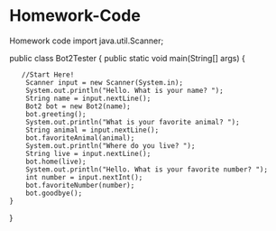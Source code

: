 # Homework-Code
Homework code
import java.util.Scanner;

public class Bot2Tester
{
    public static void main(String[] args) {

       //Start Here!
        Scanner input = new Scanner(System.in);
        System.out.println("Hello. What is your name? ");
        String name = input.nextLine();
        Bot2 bot = new Bot2(name);
        bot.greeting();
        System.out.println("What is your favorite animal? ");
        String animal = input.nextLine();
        bot.favoriteAnimal(animal);
        System.out.println("Where do you live? ");
        String live = input.nextLine();
        bot.home(live);
        System.out.println("Hello. What is your favorite number? ");
        int number = input.nextInt();
        bot.favoriteNumber(number);
        bot.goodbye();
    }
}
